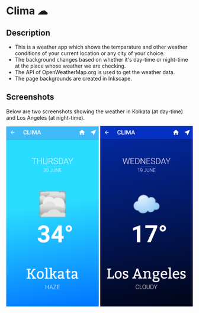# Clima ☁

## Description

- This is a weather app which shows the temparature and other weather conditions of your current location or any city of your choice.
- The background changes based on whether it's day-time or night-time at the place whose weather we are checking.
- The API of OpenWeatherMap.org is used to get the weather data.
- The page backgrounds are created in Inkscape.
  
## Screenshots

Below are two screenshots showing the weather in Kolkata (at day-time) and Los Angeles (at night-time).

<img src="screenshots\clima_day.png" width = 250> <img src="screenshots\clima_night.png" width = 250>